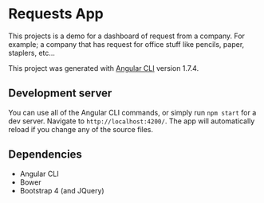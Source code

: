 # Requests App

This projects is a demo for a dashboard of request from a company. For example; a company that has request for office stuff like pencils, paper, staplers, etc...

This project was generated with [Angular CLI](https://github.com/angular/angular-cli) version 1.7.4.

## Development server

You can use all of the Angular CLI commands, or simply run `npm start` for a dev server. Navigate to `http://localhost:4200/`. The app will automatically reload if you change any of the source files.

## Dependencies
- Angular CLI
- Bower
- Bootstrap 4 (and JQuery)
